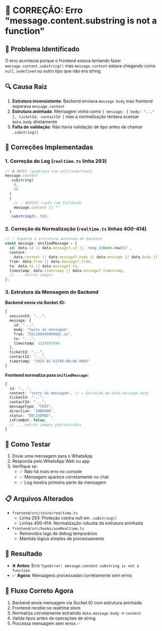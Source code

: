 # 🐛 CORREÇÃO: Erro "message.content.substring is not a function"

## 🎯 Problema Identificado

O erro acontecia porque o frontend estava tentando fazer `message.content.substring()` mas `message.content` estava chegando como `null`, `undefined` ou outro tipo que não era string.

## 🔍 Causa Raiz

1. **Estrutura inconsistente**: Backend enviava `message.body` mas frontend esperava `message.content`
2. **Estrutura aninhada**: Mensagem vinha como `{ message: { body: "..." }, ticketId, contactId }` mas a normalização tentava acessar `data.body` diretamente
3. **Falta de validação**: Não havia validação de tipo antes de chamar `.substring()`

## 🔧 Correções Implementadas

### 1. Correção do Log (`realtime.ts` linha 293)

```typescript
// ❌ ANTES (quebrava com null/undefined)
message.content
  .substring(
    0,
    50
  )
  (
    // ✅ DEPOIS (safe com fallback)
    message.content || ""
  )
  .substring(0, 50);
```

### 2. Correção da Normalização (`realtime.ts` linhas 400-414)

```typescript
// ✅ Suporte à estrutura aninhada do backend
const message: UnifiedMessage = {
  id: data.id || data.message?.id || `temp_${Date.now()}`,
  content:
    data.content || data.message?.body || data.message || data.body || "",
  from: data.from || data.message?.from,
  to: data.to || data.message?.to,
  timestamp: data.timestamp || data.message?.timestamp,
  // ... outros campos
};
```

### 3. Estrutura da Mensagem do Backend

**Backend envia via Socket.IO:**

```typescript
{
  sessionId: "...",
  message: {
    id: "...",
    body: "texto da mensagem",
    from: "5511999999999@c.us",
    to: "...",
    timestamp: 1234567890
  },
  ticketId: "...",
  contactId: "...",
  timestamp: "2025-01-01T00:00:00.000Z"
}
```

**Frontend normaliza para `UnifiedMessage`:**

```typescript
{
  id: "...",
  content: "texto da mensagem", // ← Extraído de data.message.body
  ticketId: "...",
  contactId: "...",
  messageType: "TEXT",
  direction: "INBOUND",
  status: "DELIVERED",
  isFromBot: false,
  // ... outros campos padronizados
}
```

## 🧪 Como Testar

1. Envie uma mensagem para o WhatsApp
2. Responda pelo WhatsApp Web ou app
3. Verifique se:
   - ✅ Não há mais erro no console
   - ✅ Mensagem aparece corretamente no chat
   - ✅ Log mostra primeira parte da mensagem

## 📋 Arquivos Alterados

- `frontend/src/store/realtime.ts`
  - Linha 293: Proteção contra null em `.substring()`
  - Linhas 400-414: Normalização robusta da estrutura aninhada
- `frontend/src/hooks/useRealtime.ts`
  - Removidos logs de debug temporários
  - Mantida lógica simples de processamento

## 🎯 Resultado

- ❌ **Antes**: Erro `TypeError: message.content.substring is not a function`
- ✅ **Agora**: Mensagens processadas corretamente sem erros

## 🔄 Fluxo Correto Agora

1. Backend envia mensagem via Socket.IO com estrutura aninhada
2. Frontend recebe no realtime store
3. Normaliza corretamente extraindo `data.message.body` → `content`
4. Valida tipos antes de operações de string
5. Processa mensagem sem erros ✅
